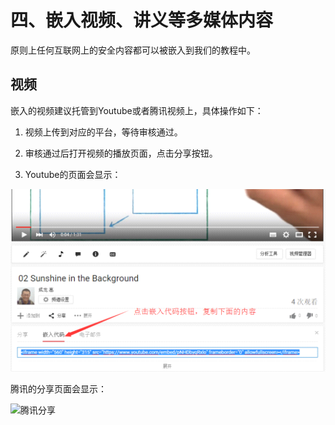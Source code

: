 # 四、嵌入视频、讲义等多媒体内容

原则上任何互联网上的安全内容都可以被嵌入到我们的教程中。

## 视频

嵌入的视频建议托管到Youtube或者腾讯视频上，具体操作如下：

1. 视频上传到对应的平台，等待审核通过。

2. 审核通过后打开视频的播放页面，点击分享按钮。

3. Youtube的页面会显示：

![Youbube分享](/content/image/youtube_share.png)

   腾讯的分享页面会显示：

![腾讯分享](../image/video_share.png)


